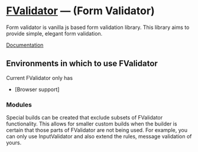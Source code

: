 [FValidator](https://github.com/retroace/FValidator) — (Form Validator)
==================================================

Form validator is vanilla js based form validation library. This library aims to provide simple,
elegant form validation. 

[Documentation](https://github.com/retroace/FValidator/blob/master/docs/Usage.md)


Environments in which to use FValidator
--------------------------------------
Current FValidator only has

- [Browser support]



### Modules

Special builds can be created that exclude subsets of FValidator functionality.
This allows for smaller custom builds when the builder is certain that those parts of FValidator are not being used.
For example, you can only use InputValidator and also extend the rules, message validation of yours. 


